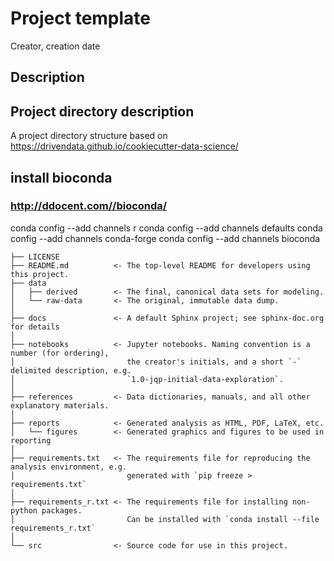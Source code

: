# Project template
Creator, creation date

## Description

## Project directory description
A project directory structure based on https://drivendata.github.io/cookiecutter-data-science/

## install bioconda
### http://ddocent.com//bioconda/
conda config --add channels r
conda config --add channels defaults
conda config --add channels conda-forge
conda config --add channels bioconda

```
├── LICENSE
├── README.md          <- The top-level README for developers using this project.
├── data
│   ├── derived        <- The final, canonical data sets for modeling.
│   └── raw-data       <- The original, immutable data dump.
│
├── docs               <- A default Sphinx project; see sphinx-doc.org for details
│
├── notebooks          <- Jupyter notebooks. Naming convention is a number (for ordering),
│                         the creator's initials, and a short `-` delimited description, e.g.
│                         `1.0-jqp-initial-data-exploration`.
│
├── references         <- Data dictionaries, manuals, and all other explanatory materials.
│
├── reports            <- Generated analysis as HTML, PDF, LaTeX, etc.
│   └── figures        <- Generated graphics and figures to be used in reporting
│
├── requirements.txt   <- The requirements file for reproducing the analysis environment, e.g.
│                         generated with `pip freeze > requirements.txt`
│
├── requirements_r.txt <- The requirements file for installing non-python packages.
│                         Can be installed with `conda install --file requirements_r.txt`
│
└── src                <- Source code for use in this project.
```
